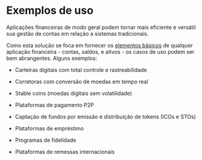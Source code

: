 # Exemplos de uso

Aplicações financeiras de modo geral podem tornar mais eficiente e versátil sua gestão de contas em relação a sistemas tradicionais.

Como esta solução se foca em fornecer os [elementos básicos](#conceitos) de qualquer aplicação financeira - contas, saldos, e ativos - os casos de uso podem ser bem abrangentes. Alguns exemplos:

- Carteiras digitais com total controle e rastreabilidade

- Corretoras com conversão de moedas em tempo real

- Stable coins (moedas digitais sem volatilidade)

- Plataformas de pagamento P2P

- Captação de fundos por emissão e distribuição de tokens (ICOs e STOs)

- Plataformas de empréstimo

- Programas de fidelidade

- Plataformas de remessas internacionais
